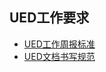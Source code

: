 ## UED工作要求
+ [UED工作周报标准](https://github.com/zhaoyang3916/UED-work/issues/1)
+ [UED文档书写规范](https://github.com/zhaoyang3916/UED-work/issues/2)
